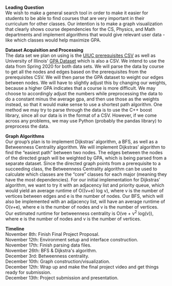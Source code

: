 <b>Leading Question</b><br>
We wish to make a general search tool in order to make it easier for students to be able to find courses that are very important in their curriculum for other classes. Our intention is to make a graph visualization that clearly shows course dependencies for the CS, Physics, and Math departments and implement algorithms that would give relevant user data - like which classes would help maximize GPA.<br>

<b>Dataset Acquisition and Processing</b><br>
The data set we plan on using is the [UIUC prerequisites CSV](https://tinyurl.com/2p89mc6j) as well as University of Illinois' [GPA Dataset](https://tinyurl.com/3b3bsmf4) which is also a CSV. We intend to use the data from Spring 2020 for both data sets. We will parse the data by course to get all the nodes and edges based on the prerequisites from the prerequisites CSV. We will then parse the GPA dataset to weight our edges between nodes. We will have to slightly adjust this by changing our weights, because a higher GPA indicates that a course is more difficult. We may choose to accordingly adjust the numbers while preprocessing the data to do a constant minus the average gpa, and then use those as the weights instead, so that it would make sense to use a shortest path algorithm. One method we may try to parse through the data is to use the C++ boost library, since all our data is in the format of a CSV. However, if we come across any problems, we may use Python (probably the pandas library) to preprocess the data.<br>

<b>Graph Algorithms</b><br>
Our group’s plan is to implement Dijkstras’ algorithm, a BFS, as well as a Betweenness Centrality algorithm. We will implement Dijkstras’ algorithm to find the “easiest path” between two nodes. The edges between the nodes of the directed graph will be weighted by GPA, which is being parsed from a separate dataset. Since the directed graph points from a prerequisite to a succeeding class, the Betweenness Centrality algorithm can be used to calculate which classes are the “core” classes for each major (meaning they have the most dependencies). 
For our initial implementation for Dijkstras’ algorithm, we want to try it with an adjacency list and priority queue, which would yield an average runtime of O((v+e) log v), where v is the number of vertices between edges and e is the number of nodes. Our BFS, which will also be implemented with an adjacency list, will have an average runtime of O(v+e), where e is the number of nodes and v is the number of vertices. Our estimated runtime for betweenness centrality is O(ve + v<sup>2</sup> log(v)), where e is the number of nodes and v is the number of vertices.

<b>Timeline</b><br>
November 8th: Finish Final Project Proposal.<br>
November 12th: Environment setup and interface construction.<br>
November 17th: Finish parsing data files.<br>
November 26th: BFS & Dijkstra's algorithm.<br>
December 3rd: Betweenness centrality.<br>
December 10th: Graph construction/visualization.<br>
December 12th: Wrap up and make the final project video and get things ready for submission.<br>
December 13th: Project submission and presentation.<br>


